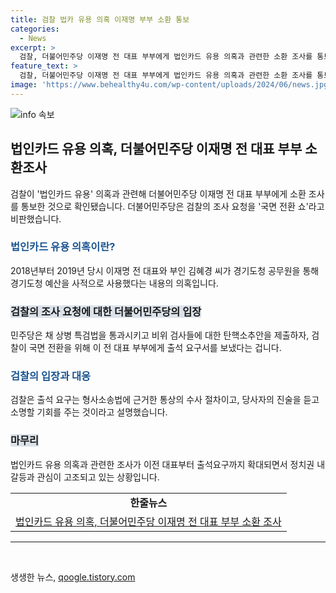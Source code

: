 ```yaml
---
title: 검찰 법카 유용 의혹 이재명 부부 소환 통보
categories:
  - News
excerpt: >
  검찰, 더불어민주당 이재명 전 대표 부부에게 법인카드 유용 의혹과 관련한 소환 조사를 통보했다. 이에 더불어민주당은 검찰의 행동을 국면 전환 쇼라 비판하며 반발했다. 이전에 수사를 받지 않았던 이 대표 부부가 다시 수사 대상이 됐는데, 이에 검찰은 출석 요구는 통상의 수사 절차라며 정당한 이유로 설명했다. 논란이 계속될 전망이다. (총 146자)
feature_text: >
  검찰, 더불어민주당 이재명 전 대표 부부에게 법인카드 유용 의혹과 관련한 소환 조사를 통보했다. 이에 더불어민주당은 검찰의 행동을 국면 전환 쇼라 비판하며 반발했다. 이전에 수사를 받지 않았던 이 대표 부부가 다시 수사 대상이 됐는데, 이에 검찰은 출석 요구는 통상의 수사 절차라며 정당한 이유로 설명했다. 논란이 계속될 전망이다. (총 146자)
image: 'https://www.behealthy4u.com/wp-content/uploads/2024/06/news.jpg'
---
```


<p><img src="https://www.behealthy4u.com/wp-content/uploads/2024/06/news.jpg" alt="info 속보" /></p>

<h2 data-ke-size="size26">법인카드 유용 의혹, 더불어민주당 이재명 전 대표 부부 소환조사</h2>

<p data-ke-size="size16">검찰이 '법인카드 유용' 의혹과 관련해 더불어민주당 이재명 전 대표 부부에게 소환 조사를 통보한 것으로 확인됐습니다. 더불어민주당은 검찰의 조사 요청을 '국면 전환 쇼'라고 비판했습니다.</p>

<h3><b><span style="color: #1a5490;">법인카드 유용 의혹이란?</span></b></h3>

<p data-ke-size="size16">2018년부터 2019년 당시 이재명 전 대표와 부인 김혜경 씨가 경기도청 공무원을 통해 경기도청 예산을 사적으로 사용했다는 내용의 의혹입니다.</p>

<h3><b><span style="background-color: #21538527;">검찰의 조사 요청에 대한 더불어민주당의 입장</span></b></h3>

<p data-ke-size="size16">민주당은 채 상병 특검법을 통과시키고 비위 검사들에 대한 탄핵소추안을 제출하자, 검찰이 국면 전환을 위해 이 전 대표 부부에게 출석 요구서를 보냈다는 겁니다.</p>

<h3><b><span style="color: #1a5490;">검찰의 입장과 대응</span></b></h3>

<p data-ke-size="size16">검찰은 출석 요구는 형사소송법에 근거한 통상의 수사 절차이고, 당사자의 진술을 듣고 소명할 기회를 주는 것이라고 설명했습니다.</p>

<h3><b><span style="background-color: #21538527;">마무리</span></b></h3>

<p data-ke-size="size16">법인카드 유용 의혹과 관련한 조사가 이전 대표부터 출석요구까지 확대되면서 정치권 내 갈등과 관심이 고조되고 있는 상황입니다.</p>

<table>
  <tr>
    <td style="text-align: center; height: 17px;"><b>한줄뉴스</b></td>
  </tr>
  <tr>
    <td><a href="https://www.ytn.co.kr/_ln/0102_202204051852091226">법인카드 유용 의혹, 더불어민주당 이재명 전 대표 부부 소환 조사</a></td>
  </tr>
</table>

<hr />

<p data-ke-size="size16">&nbsp;</p>
생생한 뉴스, <a href="https://qoogle.tistory.com" rel="dofollow">qoogle.tistory.com</a>



